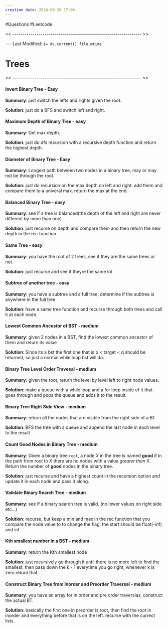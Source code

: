 ```yaml
---
creation date: 2024-09-20 17:06
---
```

#Questions #Leetcode 

<< ---------------------------------------------------------------- >>

 --- Last Modified: `$= dv.current().file.mtime`

# Trees

<< ---------------------------------------------------------------- >>

#### Invert Binary Tree - Easy
**Summary**:
just switch the lefts and rights given the root. 

**Solution**: 
just do a BFS and switch left and right.

#### Maximum Depth of Binary Tree - easy
**Summary**:
Get max depth.

**Solution**: 
just do dfs recursion with a recursive depth function and return the highest depth. 

#### Diameter of Binary Tree - Easy
**Summary**:
Longest path between two nodes in a binary tree, may or may not be through the root.

**Solution**: 
just do recursion on the max depth on left and right. add them and compare them to a univeral max. return the max at the end.

#### Balanced Binary Tree - easy
**Summary**:
see if a tree is balanced(the depth of the left and right are never different by more than one)

**Solution**: 
just recurse on depth and compare them and then return the new depth in the rec function

#### Same Tree - easy
**Summary**:
you have the root of 2 trees, see if they are the same trees or not. 

**Solution**: 
just recurse and see if theyre the same lol

#### Subtree of another tree - easy
**Summary**:
you have a subtree and a full tree, determine if the subtree is anywhere in the full tree

**Solution**: 
have a same tree function and recurse through both trees and call it at each node. 

#### Lowest Common Ancestor of BST - medium
**Summary**:
given 2 nodes in a BST, find the lowest common ancestor of them and return its value

**Solution**: 
Since its a bst the first one that is p < target < q should be returned, so just a normal while loop bst will do.

#### Binary Tree Level Order Travesal - medium
**Summary**:
given the root, return the level by level left to right node values.

**Solution**: 
make a queue with a while loop and a for loop inside of it that goes through and pops the queue and adds it to the result. 

#### Binary Tree Right Side View - medium
**Summary**:
return all the nodes that are visible from the right side of a BT

**Solution**: 
BFS the tree with a queue and append the last node in each level to the result

#### Count Good Nodes in Binary Tree - medium
**Summary**:
Given a binary tree `root`, a node _X_ in the tree is named **good** if in the path from root to _X_ there are no nodes with a value _greater than_ X. Return the number of **good** nodes in the binary tree.

**Solution**: 
just recurse and have a highest count in the recursion option and update it in each node and pass it along.

#### Validate Binary Search Tree - medium
**Summary**:
see if a binary search tree is valid. (no lower values on right side etc...)

**Solution**: 
recurse, but keep a min and max in the rec function that you compare the node value to to change the flag. the start should be float(-inf) and inf


#### Kth smallest number in a BST - medium
**Summary**:
return the Kth smallest node

**Solution**: 
just recursively go through it until there is no more left to find the smallest, then pass down the k - 1 everytime you go right, whenever k is zero return that. 
#### Construct Binary Tree from Inorder and Preorder Traversal - medium
**Summary**:
you have an array for in order and pre order traverslas, construct the actual BT.

**Solution**: 
basically the first one in preorder is root, then find the root in inorder and everything before that is on the left. recurse with the currect lists.

